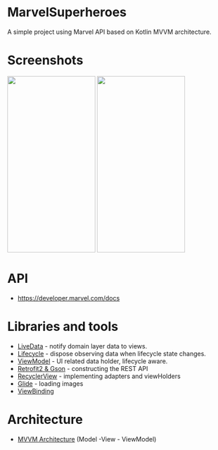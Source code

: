# MarvelSuperheroes

A simple project using Marvel API based on Kotlin MVVM architecture.

# Screenshots #
<img src="https://github.com/yeray-yas/MarvelSuperheroes/blob/main/app/src/main/res/drawable/sc_1.png" width="200" height="400" padding="5"/> <img src="https://github.com/yeray-yas/MarvelSuperheroes/blob/main/app/src/main/res/drawable/sc_2.png" width="200" height="400" padding="5"/> 


# API

* https://developer.marvel.com/docs​


# Libraries and tools

* [LiveData](https://developer.android.com/topic/libraries/architecture/livedata) - notify domain layer data to views.
* [Lifecycle](https://developer.android.com/topic/libraries/architecture/lifecycle) - dispose observing data when lifecycle state changes.
* [ViewModel](https://developer.android.com/topic/libraries/architecture/viewmodel) - UI related data holder, lifecycle aware.
* [Retrofit2 & Gson](https://github.com/square/retrofit) - constructing the REST API
* [RecyclerView](https://developer.android.com/guide/topics/ui/layout/recyclerview) - implementing adapters and viewHolders
* [Glide](https://github.com/bumptech/glide) - loading images
* [ViewBinding](https://developer.android.com/topic/libraries/view-binding?hl=es-419)



# Architecture

* [MVVM Architecture](https://developer.android.com/jetpack/guide) (Model -View - ViewModel)
